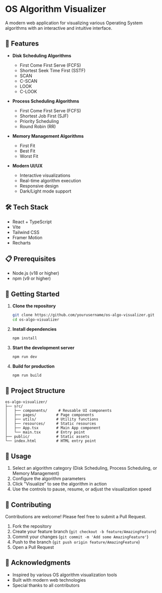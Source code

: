 # OS Algorithm Visualizer

A modern web application for visualizing various Operating System algorithms with an interactive and intuitive interface.

## 🚀 Features

- **Disk Scheduling Algorithms**
  - First Come First Serve (FCFS)
  - Shortest Seek Time First (SSTF)
  - SCAN
  - C-SCAN
  - LOOK
  - C-LOOK

- **Process Scheduling Algorithms**
  - First Come First Serve (FCFS)
  - Shortest Job First (SJF)
  - Priority Scheduling
  - Round Robin (RR)

- **Memory Management Algorithms**
  - First Fit
  - Best Fit
  - Worst Fit

- **Modern UI/UX**
  - Interactive visualizations
  - Real-time algorithm execution
  - Responsive design
  - Dark/Light mode support

## 🛠️ Tech Stack

- React + TypeScript
- Vite
- Tailwind CSS
- Framer Motion
- Recharts

## 📋 Prerequisites

- Node.js (v18 or higher)
- npm (v9 or higher)

## 🚀 Getting Started

1. **Clone the repository**
   ```bash
   git clone https://github.com/yourusername/os-algo-visualizer.git
   cd os-algo-visualizer
   ```

2. **Install dependencies**
   ```bash
   npm install
   ```

3. **Start the development server**
   ```bash
   npm run dev
   ```

4. **Build for production**
   ```bash
   npm run build
   ```

## 📁 Project Structure

```
os-algo-visualizer/
├── src/
│   ├── components/     # Reusable UI components
│   ├── pages/         # Page components
│   ├── utils/         # Utility functions
│   ├── resources/     # Static resources
│   ├── App.tsx        # Main App component
│   └── main.tsx       # Entry point
├── public/            # Static assets
└── index.html         # HTML entry point
```

## 🎯 Usage

1. Select an algorithm category (Disk Scheduling, Process Scheduling, or Memory Management)
2. Configure the algorithm parameters
3. Click "Visualize" to see the algorithm in action
4. Use the controls to pause, resume, or adjust the visualization speed

## 🤝 Contributing

Contributions are welcome! Please feel free to submit a Pull Request.

1. Fork the repository
2. Create your feature branch (`git checkout -b feature/AmazingFeature`)
3. Commit your changes (`git commit -m 'Add some AmazingFeature'`)
4. Push to the branch (`git push origin feature/AmazingFeature`)
5. Open a Pull Request


## 🙏 Acknowledgments

- Inspired by various OS algorithm visualization tools
- Built with modern web technologies
- Special thanks to all contributors 
